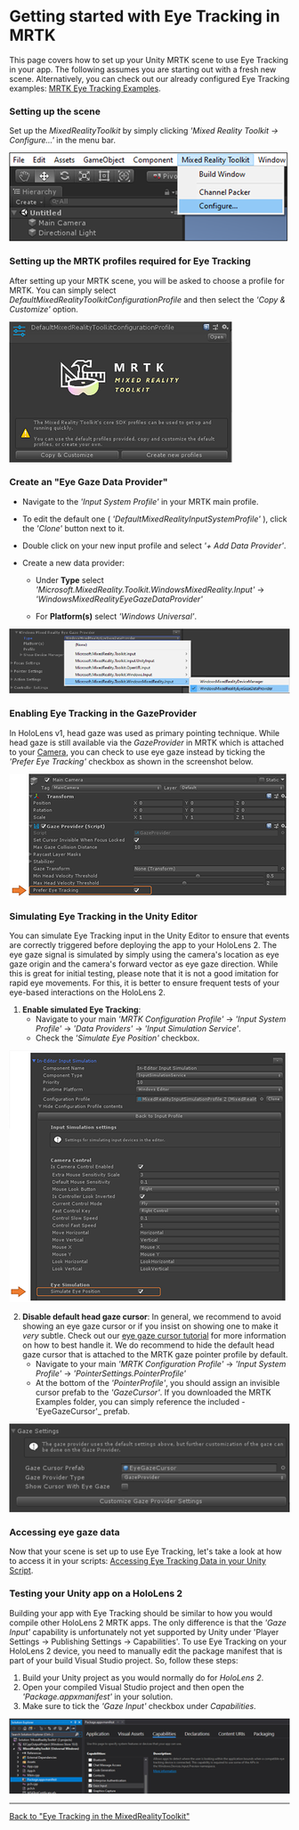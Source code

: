 # Getting started with Eye Tracking in MRTK
This page covers how to set up your Unity MRTK scene to use Eye Tracking in your app. 
The following assumes you are starting out with a fresh new scene.
Alternatively, you can check out our already configured Eye Tracking examples: 
[MRTK Eye Tracking Examples](EyeTracking_ExamplesOverview.md).


### Setting up the scene
Set up the _MixedRealityToolkit_ by simply clicking _'Mixed Reality Toolkit -> Configure…'_ in the menu bar.

![MRTK](../../Documentation/Images/EyeTracking/mrtk_setup_configure.png)


### Setting up the MRTK profiles required for Eye Tracking
After setting up your MRTK scene, you will be asked to choose a profile for MRTK. 
You can simply select _DefaultMixedRealityToolkitConfigurationProfile_ and then select the _'Copy & Customize'_ option.

![MRTK](../../Documentation/Images/EyeTracking/mrtk_setup_configprofile.png)


### Create an "Eye Gaze Data Provider"
- Navigate to the _'Input System Profile'_ in your MRTK main profile.

- To edit the default one ( _'DefaultMixedRealityInputSystemProfile'_ ), click the _'Clone'_ button next to it. 

- Double click on your new input profile and select _'+ Add Data Provider'_. 

- Create a new data provider: 
    - Under **Type** select _'Microsoft.MixedReality.Toolkit.WindowsMixedReality.Input'_ -> _'WindowsMixedRealityEyeGazeDataProvider'_
    
    - For **Platform(s)** select _'Windows Universal'_.

![MRTK](../../Documentation/Images/EyeTracking/mrtk_setup_eyes_dataprovider.png)


### Enabling Eye Tracking in the GazeProvider
In HoloLens v1, head gaze was used as primary pointing technique. 
While head gaze is still available via the _GazeProvider_ in MRTK which is attached to your [Camera](https://docs.unity3d.com/ScriptReference/Camera.html), you can check to use eye gaze instead by ticking the _'Prefer Eye Tracking'_ checkbox as shown in the screenshot below.

![MRTK](../../Documentation/Images/EyeTracking/mrtk_setup_eyes_gazeprovider.png)


### Simulating Eye Tracking in the Unity Editor
You can simulate Eye Tracking input in the Unity Editor to ensure that events are correctly triggered before deploying the app to your HoloLens 2.
The eye gaze signal is simulated by simply using the camera's location as eye gaze origin and the camera's forward vector as eye gaze direction.
While this is great for initial testing, please note that it is not a good imitation for rapid eye movements. 
For this, it is better to ensure frequent tests of your eye-based interactions on the HoloLens 2.

1. **Enable simulated Eye Tracking**: 
    - Navigate to your main _'MRTK Configuration Profile'_ -> _'Input System Profile'_ -> _'Data Providers'_ -> _'Input Simulation Service'_.
    - Check the _'Simulate Eye Position'_ checkbox.

![MRTK](../../Documentation/Images/EyeTracking/mrtk_setup_eyes_simulate.png)
    
2. **Disable default head gaze cursor**: 
In general, we recommend to avoid showing an eye gaze cursor or if you insist on showing one to make it _very_ subtle.
Check out our [eye gaze cursor tutorial](EyeTracking_Cursor.md) for more information on how to best handle it.
We do recommend to hide the default head gaze cursor that is attached to the MRTK gaze pointer profile by default.
    - Navigate to your main _'MRTK Configuration Profile'_ -> _'Input System Profile'_ -> _'PointerSettings.PointerProfile'_
    - At the bottom of the _'PointerProfile'_, you should assign an invisible cursor prefab to the _'GazeCursor'_. If you downloaded the MRTK Examples folder, you can simply reference the included -'EyeGazeCursor'_ prefab.

![MRTK](../../Documentation/Images/EyeTracking/mrtk_setup_eyes_gazesettings.png)

### Accessing eye gaze data
Now that your scene is set up to use Eye Tracking, let's take a look at how to access it in your scripts: 
[Accessing Eye Tracking Data in your Unity Script](EyeTracking_EyeGazeProvider.md).

 
### Testing your Unity app on a HoloLens 2
Building your app with Eye Tracking should be similar to how you would compile other HoloLens 2 MRTK apps. 
The only difference is that the *'Gaze Input'* capability is unfortunately not yet supported by Unity under 'Player Settings -> Publishing Settings -> Capabilities'. 
To use Eye Tracking on your HoloLens 2 device, you need to manually edit the package manifest that is part of your build Visual Studio project.
So, follow these steps:
1. Build your Unity project as you would normally do for _HoloLens 2_.
2. Open your compiled Visual Studio project and then open the _'Package.appxmanifest'_ in your solution.
3. Make sure to tick the _'Gaze Input'_ checkbox under _Capabilities_.

![Enabling Gaze Input in Visual Studio](../../Documentation/Images/EyeTracking/mrtk_et_gazeinput.jpg)

---
[Back to "Eye Tracking in the MixedRealityToolkit"](EyeTracking_Main.md)
